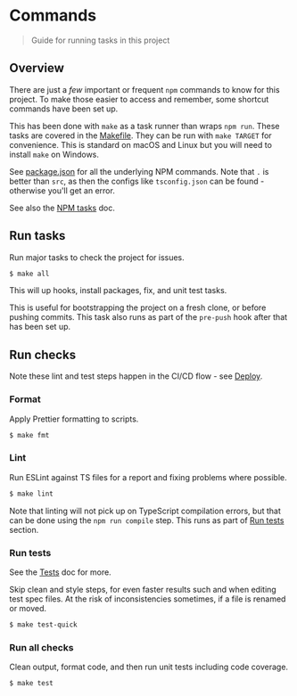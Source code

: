 # Commands
> Guide for running tasks in this project


## Overview

There are just a _few_ important or frequent `npm` commands to know for this project. To make those easier to access and remember, some shortcut commands have been set up.

This has been done with `make` as a task runner than wraps `npm run`. These tasks are covered in the [Makefile](/Makefile). They can be run with `make TARGET` for convenience. This is standard on macOS and Linux but you will need to install `make` on Windows.

See [package.json](/package.json) for all the underlying NPM commands. Note that `.` is better than `src`, as then the configs like `tsconfig.json` can be found - otherwise you'll get an error.


See also the [NPM tasks](advanced/npm-tasks.md) doc.


## Run tasks

Run major tasks to check the project for issues.

```sh
$ make all
```

This will up hooks, install packages, fix, and unit test tasks.

This is useful for bootstrapping the project on a fresh clone, or before pushing commits. This task also runs as part of the `pre-push` hook after that has been set up.


## Run checks

Note these lint and test steps happen in the CI/CD flow - see [Deploy](deploy.md).

### Format

Apply Prettier formatting to scripts.

```sh
$ make fmt
```

### Lint

Run ESLint against TS files for a report and fixing problems where possible.

```sh
$ make lint
```

Note that linting will not pick up on TypeScript compilation errors, but that can be done using the `npm run compile` step. This runs as part of [Run tests](#run-tests) section.

### Run tests

See the [Tests](tests.md) doc for more.

Skip clean and style steps, for even faster results such and when editing test spec files. At the risk of inconsistencies sometimes, if a file is renamed or moved.

```sh
$ make test-quick
```

### Run all checks

Clean output, format code, and then run unit tests including code coverage.

```sh
$ make test
```
